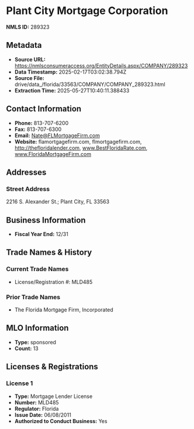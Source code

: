 # Plant City Mortgage Corporation

**NMLS ID:** 289323

## Metadata
- **Source URL:** https://nmlsconsumeraccess.org/EntityDetails.aspx/COMPANY/289323
- **Data Timestamp:** 2025-02-17T03:02:38.794Z
- **Source File:** drive/data_/florida/33563/COMPANY/COMPANY_289323.html
- **Extraction Time:** 2025-05-27T10:40:11.388433

## Contact Information
- **Phone:** 813-707-6200
- **Fax:** 813-707-6300
- **Email:** Nate@FLMortgageFirm.com
- **Website:** flamortgagefirm.com, flmortgagefirm.com, http://thefloridalender.com, www.BestFloridaRate.com, www.FloridaMortgageFirm.com

## Addresses
### Street Address
2216 S. Alexander St.; Plant City, FL 33563

## Business Information
- **Fiscal Year End:** 12/31

## Trade Names & History
### Current Trade Names
- License/Registration #: MLD485

### Prior Trade Names
- The Florida Mortgage Firm, Incorporated

## MLO Information
- **Type:** sponsored
- **Count:** 13

## Licenses & Registrations

### License 1
- **Type:** Mortgage Lender License
- **Number:** MLD485
- **Regulator:** Florida
- **Issue Date:** 06/08/2011
- **Authorized to Conduct Business:** Yes
